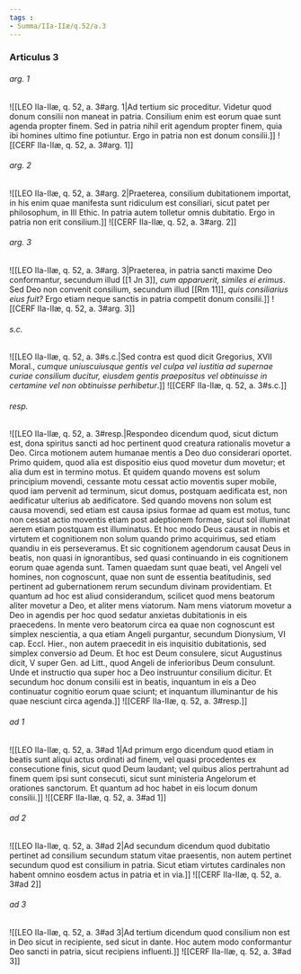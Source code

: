```yaml
---
tags : 
- Summa/IIa-IIæ/q.52/a.3
---
```


### Articulus 3

###### arg. 1
![[LEO IIa-IIæ, q. 52, a. 3#arg. 1|Ad tertium sic proceditur. Videtur quod donum consilii non maneat in patria. Consilium enim est eorum quae sunt agenda propter finem. Sed in patria nihil erit agendum propter finem, quia ibi homines ultimo fine potiuntur. Ergo in patria non est donum consilii.]]
![[CERF IIa-IIæ, q. 52, a. 3#arg. 1]]

###### arg. 2
![[LEO IIa-IIæ, q. 52, a. 3#arg. 2|Praeterea, consilium dubitationem importat, in his enim quae manifesta sunt ridiculum est consiliari, sicut patet per philosophum, in III Ethic. In patria autem tolletur omnis dubitatio. Ergo in patria non erit consilium.]]
![[CERF IIa-IIæ, q. 52, a. 3#arg. 2]]

###### arg. 3
![[LEO IIa-IIæ, q. 52, a. 3#arg. 3|Praeterea, in patria sancti maxime Deo conformantur, secundum illud [[1 Jn 3]], *cum apparuerit, similes ei erimus*. Sed Deo non convenit consilium, secundum illud [[Rm 11]], *quis consiliarius eius fuit?* Ergo etiam neque sanctis in patria competit donum consilii.]]
![[CERF IIa-IIæ, q. 52, a. 3#arg. 3]]

###### s.c.
![[LEO IIa-IIæ, q. 52, a. 3#s.c.|Sed contra est quod dicit Gregorius, XVII Moral., *cumque uniuscuiusque gentis vel culpa vel iustitia ad supernae curiae consilium ducitur, eiusdem gentis praepositus vel obtinuisse in certamine vel non obtinuisse perhibetur*.]]
![[CERF IIa-IIæ, q. 52, a. 3#s.c.]]

###### resp.
![[LEO IIa-IIæ, q. 52, a. 3#resp.|Respondeo dicendum quod, sicut dictum est, dona spiritus sancti ad hoc pertinent quod creatura rationalis movetur a Deo. Circa motionem autem humanae mentis a Deo duo considerari oportet. Primo quidem, quod alia est dispositio eius quod movetur dum movetur; et alia dum est in termino motus. Et quidem quando movens est solum principium movendi, cessante motu cessat actio moventis super mobile, quod iam pervenit ad terminum, sicut domus, postquam aedificata est, non aedificatur ulterius ab aedificatore. Sed quando movens non solum est causa movendi, sed etiam est causa ipsius formae ad quam est motus, tunc non cessat actio moventis etiam post adeptionem formae, sicut sol illuminat aerem etiam postquam est illuminatus. Et hoc modo Deus causat in nobis et virtutem et cognitionem non solum quando primo acquirimus, sed etiam quandiu in eis perseveramus. Et sic cognitionem agendorum causat Deus in beatis, non quasi in ignorantibus, sed quasi continuando in eis cognitionem eorum quae agenda sunt. Tamen quaedam sunt quae beati, vel Angeli vel homines, non cognoscunt, quae non sunt de essentia beatitudinis, sed pertinent ad gubernationem rerum secundum divinam providentiam. Et quantum ad hoc est aliud considerandum, scilicet quod mens beatorum aliter movetur a Deo, et aliter mens viatorum. Nam mens viatorum movetur a Deo in agendis per hoc quod sedatur anxietas dubitationis in eis praecedens. In mente vero beatorum circa ea quae non cognoscunt est simplex nescientia, a qua etiam Angeli purgantur, secundum Dionysium, VI cap. Eccl. Hier., non autem praecedit in eis inquisitio dubitationis, sed simplex conversio ad Deum. Et hoc est Deum consulere, sicut Augustinus dicit, V super Gen. ad Litt., quod Angeli de inferioribus Deum consulunt. Unde et instructio qua super hoc a Deo instruuntur consilium dicitur. Et secundum hoc donum consilii est in beatis, inquantum in eis a Deo continuatur cognitio eorum quae sciunt; et inquantum illuminantur de his quae nesciunt circa agenda.]]
![[CERF IIa-IIæ, q. 52, a. 3#resp.]]

###### ad 1
![[LEO IIa-IIæ, q. 52, a. 3#ad 1|Ad primum ergo dicendum quod etiam in beatis sunt aliqui actus ordinati ad finem, vel quasi procedentes ex consecutione finis, sicut quod Deum laudant; vel quibus alios pertrahunt ad finem quem ipsi sunt consecuti, sicut sunt ministeria Angelorum et orationes sanctorum. Et quantum ad hoc habet in eis locum donum consilii.]]
![[CERF IIa-IIæ, q. 52, a. 3#ad 1]]

###### ad 2
![[LEO IIa-IIæ, q. 52, a. 3#ad 2|Ad secundum dicendum quod dubitatio pertinet ad consilium secundum statum vitae praesentis, non autem pertinet secundum quod est consilium in patria. Sicut etiam virtutes cardinales non habent omnino eosdem actus in patria et in via.]]
![[CERF IIa-IIæ, q. 52, a. 3#ad 2]]

###### ad 3
![[LEO IIa-IIæ, q. 52, a. 3#ad 3|Ad tertium dicendum quod consilium non est in Deo sicut in recipiente, sed sicut in dante. Hoc autem modo conformantur Deo sancti in patria, sicut recipiens influenti.]]
![[CERF IIa-IIæ, q. 52, a. 3#ad 3]]

